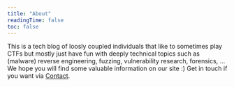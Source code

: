 ```yaml
---
title: "About"
readingTime: false
toc: false
---
```


This is a tech blog of loosly coupled individuals that like to sometimes play CTFs but mostly just have fun with deeply technical topics such as (malware) reverse engineering, fuzzing, vulnerability research, forensics, ...
We hope you will find some valuable information on our site :)
Get in touch if you want via  [Contact](/contact).
